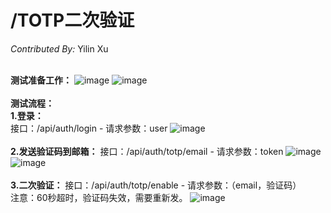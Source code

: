 # **/TOTP二次验证**

*Contributed By:*  Yilin Xu <br><br>

**测试准备工作：**
![image](https://github.com/user-attachments/assets/81fcae32-dfaf-4dc6-a74b-994ae40e0d44)
![image](https://github.com/user-attachments/assets/9d6f8ad4-0a5c-4829-94e4-0241cb993f22)
<br><br>
**测试流程：** <br>
**1.登录：**  
接口：/api/auth/login  -  请求参数：user
![image](https://github.com/user-attachments/assets/ca4a9a18-dbbf-40ae-b9f7-654d910e149e)
<br><br>
**2.发送验证码到邮箱：**
接口：/api/auth/totp/email  -  请求参数：token
![image](https://github.com/user-attachments/assets/0ba978b5-a5ba-4c41-a448-d230acb5bac1)
![image](https://github.com/user-attachments/assets/ea45d343-eea1-4950-bfb8-5ebb782d1687)
<br><br>
**3.二次验证：**
接口：/api/auth/totp/enable  -  请求参数：（email，验证码）<br>
注意：60秒超时，验证码失效，需要重新发。
![image](https://github.com/user-attachments/assets/bbd56aac-8132-4ddb-bad4-db1c173bd385)




















